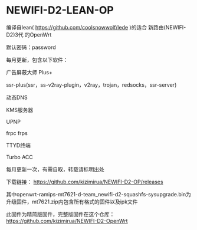 # NEWIFI-D2-LEAN-OP
编译自lean( https://github.com/coolsnowwolf/lede )的适合 新路由(NEWIFI-D2)3代 的OpenWrt

默认密码：password

每月更新，包含以下软件：

广告屏蔽大师 Plus+

ssr-plus(ssr，ss-v2ray-plugin，v2ray，trojan，redsocks，ssr-server)

动态DNS

KMS服务器

UPNP

frpc
frps

TTYD终端

Turbo ACC

每月更新一次，有需自取，转载请标明出处

下载链接： https://github.com/kizimirua/NEWIFI-D2-OP/releases

其中openwrt-ramips-mt7621-d-team_newifi-d2-squashfs-sysupgrade.bin为升级固件，mt7621.zip内包含所有格式的固件以及ipk文件

此固件为精简版固件，完整版固件在这个仓库：https://github.com/kizimirua/NEWIFI-D2-OpenWrt
